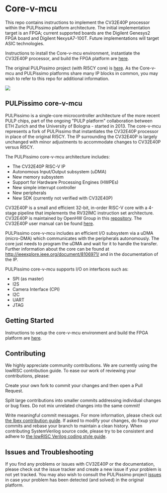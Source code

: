 # Core-v-mcu 

This repo contains instructions to implement the CV32E40P processor within the PULPissimo platform
architecture. The initial implementation target is an FPGA; current supported boards are the Digilent 
Genesys2 FPGA board and Digilent NexysA7-100T. Future implementations will target ASIC technologies.

Instructions to install the Core-v-mcu environment, instantiate the CV32E40P processor, and
build the FPGA platform are [here](https://github.com/openhwgroup/core-v-mcu/tree/master/fpga).

The original PULPissimo project (with RI5CY core)  is [here](https://github.com/pulp-platform/pulpissimo).
As the Core-v-mcu and PULPissimo platforms share many IP blocks in common, you may wish to refer to
this repo for additional information.


![](doc/core-v-mcu_architecture.png)

## PULPissimo core-v-mcu

PULPissimo is a single-core microcontroller architecture of the more recent PULP chips,
part of the ongoing "PULP platform" collaboration between ETH Zurich and the
University of Bologna - started in 2013. The core-v-mcu represents a fork of PULPissimo that
instantiates the CV32E40P processor in place of the original RI5CY. The IP surrounding the
CV32E40P is largely unchanged with minor adjustments to accommodate changes to CV32E40P versus
RI5CY.
 
The PULPissimo core-v-mcu architecture includes:

- The CV32E40P RISC-V IP
- Autonomous Input/Output subsystem (uDMA)
- New memory subsystem
- Support for Hardware Processing Engines (HWPEs)
- New simple interrupt controller
- New peripherals
- New SDK (currently not verified with CV32E40P)

CV32E40P is a small and efficient 32-bit, in-order RISC-V core with a 4-stage
pipeline that implements the RV32IMC instruction set architecture. CV32E40P is maintained by OpenHW Group in this [repository](https://github.com/openhwgroup/cv32e40p).
The CV32E40P user manual can be found [here](https://core-v-docs-verif-strat.readthedocs.io/projects/cv32e40p_um/en/latest/index.html).
 
PULPissimo core-v-mcu includes an efficient I/O subsystem via a uDMA (micro-DMA) which
communicates with the peripherals autonomously. The core just needs to program
the uDMA and wait for it to handle the transfer.
Further information about the core can be found at
http://ieeexplore.ieee.org/document/8106971/
and in the documentation of the IP.

PULPissimo core-v-mcu supports I/O on interfaces such as:

- SPI (as master)
- I2S
- Camera Interface (CPI)
- I2C
- UART
- JTAG

## Getting Started

Instructions to setup the core-v-mcu environment and build the FPGA platform are [here](https://github.com/openhwgroup/core-v-mcu/tree/master/fpga).

## Contributing

We highly appreciate community contributions. We are currently using the lowRISC contribution guide. To ease our work of reviewing your contributions, please:

Create your own fork to commit your changes and then open a Pull Request.

Split large contributions into smaller commits addressing individual changes or bug fixes. Do not mix unrelated changes into the same commit!

Write meaningful commit messages. For more information, please check out [the Ibex contribution guide](https://github.com/lowrisc/ibex/blob/master/CONTRIBUTING.md).
If asked to modify your changes, do fixup your commits and rebase your branch to maintain a clean history.
When contributing SystemVerilog source code, please try to be consistent and adhere to [the lowRISC Verilog coding style guide](https://github.com/lowRISC/style-guides/blob/master/VerilogCodingStyle.md).


## Issues and Troubleshooting

If you find any problems or issues with CV32E40P or the documentation, please check out the issue tracker and create a new issue if your problem is not yet tracked. You may also wish to consult the PULPissimo project [issues](https://github.com/pulp-platform/pulpissimo/issues) in case your problem has been detected (and solved) in the original platform.


